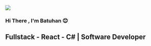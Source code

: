 <img src="https://giphy.com/embed/bGgsc5mWoryfgKBx1u">

### Hi There , I'm Batuhan :blush:

## Fullstack - React - C# | Software Developer
